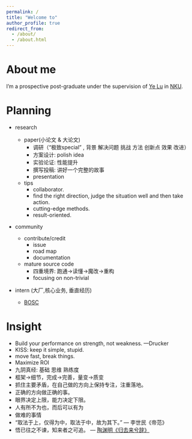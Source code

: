 ```yaml
---
permalink: /
title: "Welcome to"
author_profile: true
redirect_from: 
  - /about/
  - /about.html
---
```


# About me

I’m a prospective post-graduate under the supervision of [Ye Lu](https://cc.nankai.edu.cn/2021/0323/c13620a549975/page.htm) in [NKU](https://cc.nankai.edu.cn/).





# Planning

- research 
	- paper(小论文 & 大论文)
		- 调研（“极致special” , 背景 解决问题 挑战 方法 创新点 效果 改进）
		-  方案设计: polish idea 
		- 实验论证: 性能提升 
		- 撰写投稿: 讲好一个完整的故事
		- presentation         
	- tips
		- collaborator.
		- find the right direction, judge the situation well and then take action.
		- cutting-edge methods.
		- result-oriented.

- community
	- contribute/credit 
		- issue 
		- road map 
		- documentation
	- mature source code 
		- 四重境界: 跑通->读懂->魔改->重构
		- focusing on non-trivial

- intern (大厂,核心业务, 垂直经历)
	- [BOSC](https://shinezyy.github.io/ArchShineZ/post/recruit-dsa/)





# Insight

- Build your performance on strength, not weakness. —Drucker
- KISS: keep it simple, stupid. 
- move fast, break things.
- Maximize ROI
- 九阴真经: 基础 思维 熟练度
- 框架→细节，完成→完善，量变→质变
- 抓住主要矛盾，在自己做的方向上保持专注，注重落地。
- 正确的方向做正确的事。
- 眼界决定上限，能力决定下限。
- 人有所不为也，而后可以有为
- 做难的事情
- “取法于上，仅得为中，取法于中，故为其下。” — 李世民《帝范》
- 悟已往之不谏，知来者之可追。 — [陶渊明《归去来兮辞》](https://xueqiu.com/4583899269/257380179)

